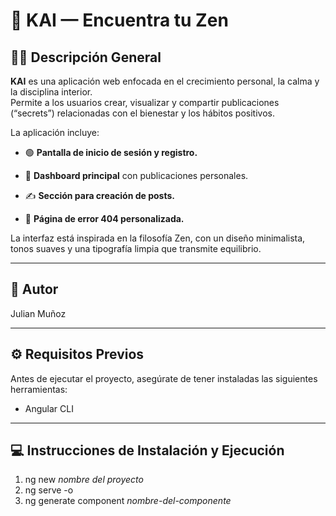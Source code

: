 # 🌿 KAI — Encuentra tu Zen  

## 🧘‍♂️ Descripción General  
**KAI** es una aplicación web enfocada en el crecimiento personal, la calma y la disciplina interior.  
Permite a los usuarios crear, visualizar y compartir publicaciones (“secrets”) relacionadas con el bienestar y los hábitos positivos.  

La aplicación incluye:  
- 🟢 **Pantalla de inicio de sesión y registro.**  

- 🪷 **Dashboard principal** con publicaciones personales. 

- ✍️ **Sección para creación de posts.**  

- 🚫 **Página de error 404 personalizada.**


La interfaz está inspirada en la filosofía Zen, con un diseño minimalista, tonos suaves y una tipografía limpia que transmite equilibrio.

---

## 👤 Autor  

Julian Muñoz

---

## ⚙️ Requisitos Previos  
Antes de ejecutar el proyecto, asegúrate de tener instaladas las siguientes herramientas:

- Angular CLI

---

## 💻 Instrucciones de Instalación y Ejecución  

1. ng new *nombre del proyecto*
2. ng serve -o
3. ng generate component *nombre-del-componente*



